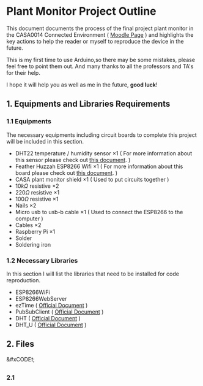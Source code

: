# Plant Monitor Project Outline

This document documents the process of the final project plant monitor in the CASA0014 Connected Environment  ( [Moodle Page](https://workshops.cetools.org/codelabs/CASA0014-2-Plant-Monitor/index.html?index=..%2F..casa0014#0) ) and highlights the key actions to help the reader or myself to reproduce the device in the future.

This is my first time to use Arduino,so there may be some mistakes, please feel free to point them out. And many thanks to all the professors and TA's for their help.

I hope it will help you as well as me in the future, **good luck**!

## 1. Equipments and Libraries Requirements

### 1.1 Equipments

The necessary equipments including circuit boards to complete this project will be included in this section.

- DHT22 temperature / humidity sensor $\times 1$ ( For more information about this sensor please check out [this document](https://arduinogetstarted.com/tutorials/arduino-dht22?utm_content=cmp-true). )
- Feather Huzzah ESP8266 Wifi $\times 1$  ( For more information about this board please check out [this document](https://learn.adafruit.com/adafruit-feather-huzzah-esp8266/overview). )
- CASA plant monitor shield $\times 1$ ( Used to put circuits together )
- $10k \Omega$ resistive $\times 2$
- $220 \Omega$ resistive $\times 1$
- $100 \Omega$ resistive $\times 1$
- Nails $\times 2$
- Micro usb to usb-b cable $\times 1$ ( Used to connect the ESP8266 to the computer )
- Cables $\times 2$
- Raspberry Pi $\times 1$
- Solder
- Soldering iron 


### 1.2 Necessary Libraries

In this section I will list the libraries that need to be installed for code reproduction.

- ESP8266WiFi
- ESP8266WebServer 
- ezTime ( [Official Document](https://github.com/ropg/ezTime) )
- PubSubClient ( [Official Document](https://pubsubclient.knolleary.net/) )
- DHT ( [Official Document](https://github.com/Khuuxuanngoc/DHT-sensor-library) )
- DHT_U ( [Official Document](https://github.com/Khuuxuanngoc/DHT-sensor-library) )


## 2. Files

&#xCODE:exclamation:;

### 2.1 
